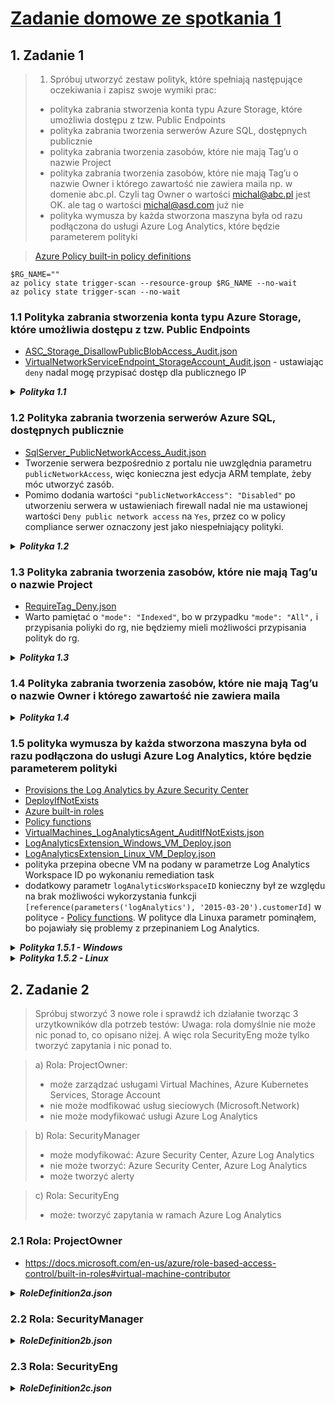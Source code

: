 # [Zadanie domowe ze spotkania 1](https://szkolachmury.pl/az-304-microsoft-azure-architect-design/design-landing-zone-basics/zadanie-domowe/)

## 1. Zadanie 1

> 1) Spróbuj utworzyć zestaw polityk, które spełniają następujące oczekiwania i zapisz swoje wymiki prac:
> * polityka zabrania stworzenia konta typu Azure Storage, które umożliwia dostępu z tzw. Public Endpoints
> * polityka zabrania tworzenia serwerów Azure SQL, dostępnych publicznie
> * polityka zabrania tworzenia zasobów, które nie mają Tag’u o nazwie Project
> * polityka zabrania tworzenia zasobów, które nie mają Tag’u o nazwie Owner i którego zawartość nie zawiera maila np. w domenie abc.pl. Czyli tag Owner o wartości michal@abc.pl jest OK. ale tag o wartości michal@asd.com już nie
> * polityka wymusza by każda stworzona maszyna była od razu podłączona do usługi Azure Log Analytics, które będzie parameterem polityki

> [Azure Policy built-in policy definitions](https://docs.microsoft.com/en-us/azure/governance/policy/samples/built-in-policies)

```
$RG_NAME=""
az policy state trigger-scan --resource-group $RG_NAME --no-wait
az policy state trigger-scan --no-wait
```

### 1.1 Polityka zabrania stworzenia konta typu Azure Storage, które umożliwia dostępu z tzw. Public Endpoints

* [ASC_Storage_DisallowPublicBlobAccess_Audit.json](https://github.com/Azure/azure-policy/blob/master/built-in-policies/policyDefinitions/Storage/ASC_Storage_DisallowPublicBlobAccess_Audit.json)
* [VirtualNetworkServiceEndpoint_StorageAccount_Audit.json](https://github.com/Azure/azure-policy/blob/master/built-in-policies/policyDefinitions/Network/VirtualNetworkServiceEndpoint_StorageAccount_Audit.json) - ustawiając `deny` nadal mogę przypisać dostęp dla publicznego IP

<details>
  <summary><b><i>Polityka 1.1</i></b></summary>

```json
{
  "policyRule": {
    "if": {
        "allOf": [{
                "field": "type",
                "equals": "Microsoft.Storage/storageAccounts"
            },
            {
                "field": "Microsoft.Storage/storageAccounts/allowBlobPublicAccess",
                "notEquals": "false"
            }
        ]
    },
    "then": {
        "effect": "deny"
    }
  }
}
```
</details>

### 1.2 Polityka zabrania tworzenia serwerów Azure SQL, dostępnych publicznie

* [SqlServer_PublicNetworkAccess_Audit.json](https://github.com/Azure/azure-policy/blob/master/built-in-policies/policyDefinitions/SQL/SqlServer_PublicNetworkAccess_Audit.json)
* Tworzenie serwera bezpośrednio z portalu nie uwzględnia parametru `publicNetworkAccess`, więc konieczna jest edycja ARM template, żeby móc utworzyć zasób.
* Pomimo dodania wartości `"publicNetworkAccess": "Disabled"` po utworzeniu serwera w ustawieniach firewall nadal nie ma ustawionej wartości `Deny public network access` na `Yes`, przez co w policy compliance serwer oznaczony jest jako niespełniający polityki.

<details>
  <summary><b><i>Polityka 1.2</i></b></summary>

```json
{
  "policyRule": {
    "if": {
        "allOf": [{
                "field": "type",
                "equals": "Microsoft.Sql/servers"
            },
            {
                "field": "Microsoft.Sql/servers/publicNetworkAccess",
                "notEquals": "Disabled"
            }
        ]
    },
    "then": {
        "effect": "deny"
    }
  }
}
```
</details>

### 1.3 Polityka zabrania tworzenia zasobów, które nie mają Tag’u o nazwie Project
* [RequireTag_Deny.json](https://github.com/Azure/azure-policy/blob/master/built-in-policies/policyDefinitions/Tags/RequireTag_Deny.json)
* Warto pamiętać o `"mode": "Indexed"`, bo w przypadku `"mode": "All",` i przypisania poliyki do rg, nie będziemy mieli możliwości przypisania polityk do rg.

<details>
  <summary><b><i>Polityka 1.3</i></b></summary>

```json
{
  "mode": "Indexed",
  "parameters": {
      "tagName": {
        "type": "String",
        "metadata": {
            "displayName": "Tag Name",
            "description": "Name of the tag"
        }
      }
  },
  "policyRule": {
    "if": {
        "field": "[concat('tags[', parameters('tagName'), ']')]",
        "notLike": "*"
    },
    "then": {
        "effect": "deny"
    }
  }
}
```
</details>

### 1.4 Polityka zabrania tworzenia zasobów, które nie mają Tag’u o nazwie Owner i którego zawartość nie zawiera maila

<details>
  <summary><b><i>Polityka 1.4</i></b></summary>

```json
{
  "mode": "Indexed",
  "parameters": {
      "emailDomain": {
        "type": "String",
        "metadata": {
            "displayName": "Email domain",
            "description": "Name of email domain"
        }
      }
  },
  "policyRule": {
    "if": {
        "field": "[tags['Owner']]",
        "notLike": "[concat('*@', parameters('emailDomain'))]"
    },
    "then": {
        "effect": "deny"
    }
  }
}
```
</details>

### 1.5 polityka wymusza by każda stworzona maszyna była od razu podłączona do usługi Azure Log Analytics, które będzie parameterem polityki

* [Provisions the Log Analytics by Azure Security Center](https://docs.microsoft.com/en-us/azure/virtual-machines/extensions/oms-windows#azure-security-center)
* [DeployIfNotExists](https://docs.microsoft.com/en-us/azure/governance/policy/concepts/effects#deployifnotexists)
* [Azure built-in roles](https://docs.microsoft.com/en-us/azure/role-based-access-control/built-in-roles)
* [Policy functions](https://docs.microsoft.com/en-us/azure/governance/policy/concepts/definition-structure#policy-functions)
* [VirtualMachines_LogAnalyticsAgent_AuditIfNotExists.json](https://github.com/Azure/azure-policy/blob/master/built-in-policies/policyDefinitions/Monitoring/VirtualMachines_LogAnalyticsAgent_AuditIfNotExists.json)
* [LogAnalyticsExtension_Windows_VM_Deploy.json](https://github.com/Azure/azure-policy/blob/master/built-in-policies/policyDefinitions/Monitoring/LogAnalyticsExtension_Windows_VM_Deploy.json)
* [LogAnalyticsExtension_Linux_VM_Deploy.json](https://github.com/Azure/azure-policy/blob/master/built-in-policies/policyDefinitions/Monitoring/LogAnalyticsExtension_Linux_VM_Deploy.json)
* polityka przepina obecne VM na podany w parametrze Log Analytics Workspace ID po wykonaniu remediation task
* dodatkowy parametr `logAnalyticsWorkspaceID` konieczny był ze względu na brak możliwości wykorzystania funkcji `[reference(parameters('logAnalytics'), '2015-03-20').customerId]` w polityce - [Policy functions](https://docs.microsoft.com/en-us/azure/governance/policy/concepts/definition-structure#policy-functions). W polityce dla Linuxa parametr pominąłem, bo pojawiały się problemy z przepinaniem Log Analytics.

<details>
  <summary><b><i>Polityka 1.5.1 - Windows</i></b></summary>

```json
{
  "mode": "Indexed",
  "parameters": {
    "logAnalytics": {
        "type": "String",
        "metadata": {
          "displayName": "Log Analytics workspace",
          "description": "Select Log Analytics workspace from dropdown list. If this workspace is outside of the scope of the assignment you must manually grant 'Log Analytics Contributor' permissions (or similar) to the policy assignment's principal ID.",
          "strongType": "omsWorkspace",
          "assignPermissions": true
        }
    },
    "logAnalyticsWorkspaceID": {
      "type": "String",
      "metadata": {
          "displayName": "Log Analytics workspace ID",
          "description": "Log Analytics workspace ID"
      }
    },
    "listOfImageIdToInclude": {
        "type": "Array",
        "defaultValue": [],
        "metadata": {
          "displayName": "Optional: List of VM images that have supported Windows OS to add to scope",
          "description": "Example values: '/subscriptions/<subscriptionId>/resourceGroups/YourResourceGroup/providers/Microsoft.Compute/images/ContosoStdImage'"
        }
    }
  },
  "policyRule": {
    "if": {
        "allOf": [
          {
              "field": "type",
              "equals": "Microsoft.Compute/virtualMachines"
          },
          {
              "anyOf": [
                {
                    "field": "Microsoft.Compute/imageId",
                    "in": "[parameters('listOfImageIdToInclude')]"
                },
                {
                    "allOf": [
                      {
                          "field": "Microsoft.Compute/imagePublisher",
                          "equals": "MicrosoftWindowsServer"
                      },
                      {
                          "field": "Microsoft.Compute/imageOffer",
                          "equals": "WindowsServer"
                      },
                      {
                          "field": "Microsoft.Compute/imageSKU",
                          "in": [
                            "2008-R2-SP1",
                            "2008-R2-SP1-smalldisk",
                            "2012-Datacenter",
                            "2012-Datacenter-smalldisk",
                            "2012-R2-Datacenter",
                            "2012-R2-Datacenter-smalldisk",
                            "2016-Datacenter",
                            "2016-Datacenter-Server-Core",
                            "2016-Datacenter-Server-Core-smalldisk",
                            "2016-Datacenter-smalldisk",
                            "2016-Datacenter-with-Containers",
                            "2016-Datacenter-with-RDSH",
                            "2019-Datacenter",
                            "2019-Datacenter-Core",
                            "2019-Datacenter-Core-smalldisk",
                            "2019-Datacenter-Core-with-Containers",
                            "2019-Datacenter-Core-with-Containers-smalldisk",
                            "2019-Datacenter-smalldisk",
                            "2019-Datacenter-with-Containers",
                            "2019-Datacenter-with-Containers-smalldisk",
                            "2019-Datacenter-zhcn"
                          ]
                      }
                    ]
                },
                {
                    "allOf": [
                      {
                          "field": "Microsoft.Compute/imagePublisher",
                          "equals": "MicrosoftWindowsDesktop"
                      },
                      {
                          "field": "Microsoft.Compute/imageOffer",
                          "equals": "Windows-10"
                      }
                    ]
                }
              ]
          }
        ]
    },
    "then": {
        "effect": "deployIfNotExists",
        "details": {
          "type": "Microsoft.Compute/virtualMachines/extensions",
          "roleDefinitionIds": [
              "/providers/microsoft.authorization/roleDefinitions/92aaf0da-9dab-42b6-94a3-d43ce8d16293"
          ],
          "existenceCondition": {
              "allOf": [
                {
                    "field": "Microsoft.Compute/virtualMachines/extensions/type",
                    "equals": "MicrosoftMonitoringAgent"
                },
                {
                    "field": "Microsoft.Compute/virtualMachines/extensions/publisher",
                    "equals": "Microsoft.EnterpriseCloud.Monitoring"
                },
                {
                    "field": "Microsoft.Compute/virtualMachines/extensions/provisioningState",
                    "equals": "Succeeded"
                },
                { 
                  "field": "Microsoft.Compute/virtualMachines/extensions/settings.workspaceId",
                  "equals": "[parameters('logAnalyticsWorkspaceID')]"
                }
              ]
          },
          "deployment": {
              "properties": {
                "mode": "incremental",
                "template": {
                    "$schema": "http://schema.management.azure.com/schemas/2015-01-01/deploymentTemplate.json#",
                    "contentVersion": "1.0.0.0",
                    "parameters": {
                      "vmName": {
                          "type": "string"
                      },
                      "location": {
                          "type": "string"
                      },
                      "logAnalytics": {
                          "type": "string"
                      }
                    },
                    "variables": {
                      "vmExtensionName": "MicrosoftMonitoringAgent",
                      "vmExtensionPublisher": "Microsoft.EnterpriseCloud.Monitoring",
                      "vmExtensionType": "MicrosoftMonitoringAgent",
                      "vmExtensionTypeHandlerVersion": "1.0"
                    },
                    "resources": [
                      {
                          "name": "[concat(parameters('vmName'), '/', variables('vmExtensionName'))]",
                          "type": "Microsoft.Compute/virtualMachines/extensions",
                          "location": "[parameters('location')]",
                          "apiVersion": "2018-06-01",
                          "properties": {
                            "publisher": "[variables('vmExtensionPublisher')]",
                            "type": "[variables('vmExtensionType')]",
                            "typeHandlerVersion": "[variables('vmExtensionTypeHandlerVersion')]",
                            "autoUpgradeMinorVersion": true,
                            "settings": {
                                "workspaceId": "[reference(parameters('logAnalytics'), '2015-03-20').customerId]",
                                "stopOnMultipleConnections": "true"
                            },
                            "protectedSettings": {
                                "workspaceKey": "[listKeys(parameters('logAnalytics'), '2015-03-20').primarySharedKey]"
                            }
                          }
                      }
                    ],
                    "outputs": {
                      "policy": {
                          "type": "string",
                          "value": "[concat('Enabled extension for VM', ': ', parameters('vmName'), 'Log Analytics Param: ', parameters('logAnalytics'))]"
                      }
                    }
                },
                "parameters": {
                    "vmName": {
                      "value": "[field('name')]"
                    },
                    "location": {
                      "value": "[field('location')]"
                    },
                    "logAnalytics": {
                      "value": "[parameters('logAnalytics')]"
                    }
                }
              }
          }
        }
    }
  }
}
```
</details>

<details>
  <summary><b><i>Polityka 1.5.2 - Linux</i></b></summary>

```json
{
    "mode": "Indexed",
    "parameters": {
        "logAnalytics": {
            "type": "String",
            "metadata": {
                "displayName": "Log Analytics workspace",
                "description": "Select Log Analytics workspace from dropdown list. If this workspace is outside of the scope of the assignment you must manually grant 'Log Analytics Contributor' permissions (or similar) to the policy assignment's principal ID.",
                "strongType": "omsWorkspace",
                "assignPermissions": true
            }
        },
        "listOfImageIdToInclude": {
            "type": "Array",
            "defaultValue": [],
            "metadata": {
                "displayName": "Optional: List of VM images that have supported Linux OS to add to scope",
                "description": "Example value: '/subscriptions/<subscriptionId>/resourceGroups/YourResourceGroup/providers/Microsoft.Compute/images/ContosoStdImage'"
            }
        }
    },
    "policyRule": {
        "if": {
            "allOf": [
                {
                    "field": "type",
                    "equals": "Microsoft.Compute/virtualMachines"
                },
                {
                    "anyOf": [
                        {
                            "field": "Microsoft.Compute/imageId",
                            "in": "[parameters('listOfImageIdToInclude')]"
                        },
                        {
                            "allOf": [
                                {
                                    "field": "Microsoft.Compute/imagePublisher",
                                    "equals": "Canonical"
                                },
                                {
                                    "field": "Microsoft.Compute/imageOffer",
                                    "in": [
                                        "UbuntuServer",
                                        "0001-com-ubuntu-server-focal"
                                    ]
                                },
                                {
                                    "anyOf": [
                                        {
                                            "field": "Microsoft.Compute/imageSKU",
                                            "like": "14.04*LTS"
                                        },
                                        {
                                            "field": "Microsoft.Compute/imageSKU",
                                            "like": "16.04*LTS"
                                        },
                                        {
                                            "field": "Microsoft.Compute/imageSKU",
                                            "like": "16_04*lts-gen2"
                                        },
                                        {
                                            "field": "Microsoft.Compute/imageSKU",
                                            "like": "18.04*LTS"
                                        },
                                        {
                                            "field": "Microsoft.Compute/imageSKU",
                                            "like": "18_04*lts-gen2"
                                        },
                                        {
                                            "field": "Microsoft.Compute/imageSKU",
                                            "like": "20_04*lts"
                                        },
                                        {
                                            "field": "Microsoft.Compute/imageSKU",
                                            "like": "20_04*lts-gen2"
                                        }
                                    ]
                                }
                            ]
                        }
                    ]
                }
            ]
        },
        "then": {
            "effect": "deployIfNotExists",
            "details": {
                "type": "Microsoft.Compute/virtualMachines/extensions",
                "roleDefinitionIds": [
                    "/providers/microsoft.authorization/roleDefinitions/92aaf0da-9dab-42b6-94a3-d43ce8d16293"
                ],
                "existenceCondition": {
                    "allOf": [
                        {
                            "field": "Microsoft.Compute/virtualMachines/extensions/type",
                            "equals": "OmsAgentForLinux"
                        },
                        {
                            "field": "Microsoft.Compute/virtualMachines/extensions/publisher",
                            "equals": "Microsoft.EnterpriseCloud.Monitoring"
                        },
                        {
                            "field": "Microsoft.Compute/virtualMachines/extensions/provisioningState",
                            "equals": "Succeeded"
                        }
                    ]
                },
                "deployment": {
                    "properties": {
                        "mode": "incremental",
                        "template": {
                            "$schema": "http://schema.management.azure.com/schemas/2015-01-01/deploymentTemplate.json#",
                            "contentVersion": "1.0.0.0",
                            "parameters": {
                                "vmName": {
                                    "type": "string"
                                },
                                "location": {
                                    "type": "string"
                                },
                                "logAnalytics": {
                                    "type": "string"
                                }
                            },
                            "variables": {
                                "vmExtensionName": "OMSAgentForLinux",
                                "vmExtensionPublisher": "Microsoft.EnterpriseCloud.Monitoring",
                                "vmExtensionType": "OmsAgentForLinux",
                                "vmExtensionTypeHandlerVersion": "1.13"
                            },
                            "resources": [
                                {
                                    "name": "[concat(parameters('vmName'), '/', variables('vmExtensionName'))]",
                                    "type": "Microsoft.Compute/virtualMachines/extensions",
                                    "location": "[parameters('location')]",
                                    "apiVersion": "2018-06-01",
                                    "properties": {
                                        "publisher": "[variables('vmExtensionPublisher')]",
                                        "type": "[variables('vmExtensionType')]",
                                        "typeHandlerVersion": "[variables('vmExtensionTypeHandlerVersion')]",
                                        "autoUpgradeMinorVersion": true,
                                        "settings": {
                                            "workspaceId": "[reference(parameters('logAnalytics'), '2015-03-20').customerId]",
                                            "stopOnMultipleConnections": "true"
                                        },
                                        "protectedSettings": {
                                            "workspaceKey": "[listKeys(parameters('logAnalytics'), '2015-03-20').primarySharedKey]"
                                        }
                                    }
                                }
                            ],
                            "outputs": {
                                "policy": {
                                    "type": "string",
                                    "value": "[concat('Enabled extension for VM', ': ', parameters('vmName'), 'Log Analytics Param: ', parameters('logAnalytics'))]"
                                }
                            }
                        },
                        "parameters": {
                            "vmName": {
                                "value": "[field('name')]"
                            },
                            "location": {
                                "value": "[field('location')]"
                            },
                            "logAnalytics": {
                                "value": "[parameters('logAnalytics')]"
                            }
                        }
                    }
                }
            }
        }
    }
}

```
</details>


## 2. Zadanie 2

> Spróbuj stworzyć 3 nowe role i sprawdź ich działanie tworząc 3 urzytkowników dla potrzeb testów:
Uwaga: rola domyślnie nie może nic ponad to, co opisano niżej. A więc rola SecurityEng może tylko tworzyć zapytania i nic ponad to.

> a) Rola: ProjectOwner:
> * może zarządzać usługami Virtual Machines, Azure Kubernetes Services, Storage Account
> * nie może modfikować usług sieciowych (Microsoft.Network)
> * nie może modyfikować usługi Azure Log Analytics

> b) Rola: SecurityManager
> * może modyfikować: Azure Security Center, Azure Log Analytics
> * nie może tworzyć: Azure Security Center, Azure Log Analytics
> * może tworzyć alerty

> c) Rola: SecurityEng
> * może: tworzyć zapytania w ramach Azure Log Analytics

> 

### 2.1 Rola: ProjectOwner

* https://docs.microsoft.com/en-us/azure/role-based-access-control/built-in-roles#virtual-machine-contributor

<details>
  <summary><b><i>RoleDefinition2a.json</i></b></summary>

```json
{
  "Name": "ProjectOwner",
  "IsCustom": true,
  "description": "
        1. może zarządzać usługami Virtual Machines, Azure Kubernetes Services, Storage Account
        2. nie może modfikować usług sieciowych (Microsoft.Network)
        3. nie może modyfikować usługi Azure Log Analytics",
  "Actions": [
    "Microsoft.Compute/availabilitySets/*",
    "Microsoft.Compute/locations/*",
    "Microsoft.Compute/virtualMachines/*",
    "Microsoft.Compute/virtualMachineScaleSets/*",
    "Microsoft.Compute/disks/write",
    "Microsoft.Compute/disks/read",
    "Microsoft.Compute/disks/delete",
    "Microsoft.ContainerService/*",
    "Microsoft.ClassicStorage/*",
  ],
  "NotActions": [

  ],
  "AssignableScopes": [
    "/subscriptions/24eafb4c-3855-419f-adbb-cc08869b1754"
  ]
}
```
</details>

### 2.2 Rola: SecurityManager

<details>
  <summary><b><i>RoleDefinition2b.json</i></b></summary>

```json

```
</details>

### 2.3 Rola: SecurityEng

<details>
  <summary><b><i>RoleDefinition2c.json</i></b></summary>

```json

```
</details>
